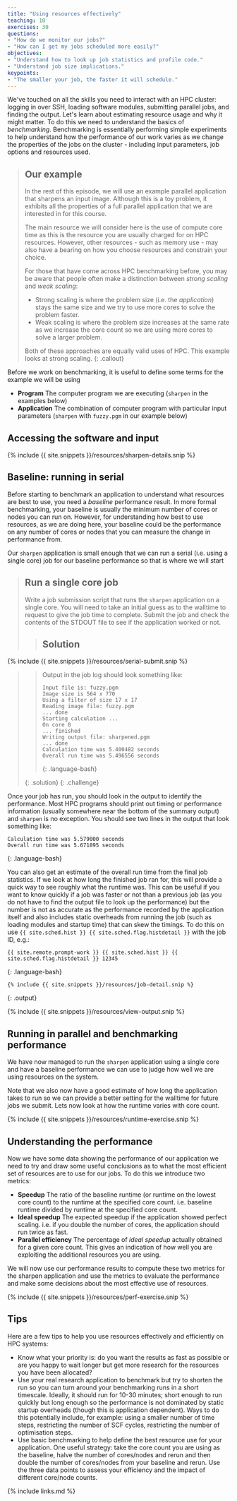 ```yaml
---
title: "Using resources effectively"
teaching: 10
exercises: 30
questions:
- "How do we monitor our jobs?"
- "How can I get my jobs scheduled more easily?"
objectives:
- "Understand how to look up job statistics and profile code."
- "Understand job size implications."
keypoints:
- "The smaller your job, the faster it will schedule."
---
```


We've touched on all the skills you need to interact with an HPC cluster:
logging in over SSH, loading software modules, submitting parallel jobs, and
finding the output. Let's learn about estimating resource usage and why it
might matter. To do this we need to understand the basics of *benchmarking*.
Benchmarking is essentially performing simple experiments to help understand
how the performance of our work varies as we change the properties of the
jobs on the cluster - including input parameters, job options and resources used.

> ## Our example
> In the rest of this episode, we will use an example parallel application that sharpens
> an input image. Although this is a toy problem, it exhibits all the properties of a full
> parallel application that we are interested in for this course.
> 
> The main resource we will consider here is the use of compute core time as this is the
> resource you are usually charged for on HPC resources. However, other resources - such
> as memory use - may also have a bearing on how you choose resources and constrain your
> choice.
> 
> For those that have come across HPC benchmarking before, you may be aware that people
> often make a distinction between *strong scaling* and *weak scaling*:
> 
> - Strong scaling is where the problem size (i.e. the *application*) stays the same 
>   size and we try to use more cores to solve the problem faster.
> - Weak scaling is where the problem size increases at the same rate as we increase
>   the core count so we are using more cores to solve a larger problem.
> 
> Both of these approaches are equally valid uses of HPC. This example looks at strong scaling. 
{: .callout}

Before we work on benchmarking, it is useful to define some terms for the example we will
be using

  - **Program** The computer program we are executing (`sharpen` in the examples below)
  - **Application** The combination of computer program with particular input parameters
     (`sharpen` with `fuzzy.pgm` in our example below)

## Accessing the software and input

{% include {{ site.snippets }}/resources/sharpen-details.snip %}

## Baseline: running in serial

Before starting to benchmark an application to understand what resources are best to use,
you need a *baseline* performance result. In more formal benchmarking, your baseline
is usually the minimum number of cores or nodes you can run on. However, for understanding
how best to use resources, as we are doing here, your baseline could be the performance on
any number of cores or nodes that you can measure the change in performance from.

Our `sharpen` application is small enough that we can run a serial (i.e. using a single core)
job for our baseline performance so that is where we will start

> ## Run a single core job
> Write a job submission script that runs the `sharpen` application on a single core. You
> will need to take an initial guess as to the walltime to request to give the job time 
> to complete. Submit the job and check the contents of the STDOUT file to see if the 
> application worked or not.
> 
> > ## Solution
> > 
{% include {{ site.snippets }}/resources/serial-submit.snip %}
> >
> > Output in the job log should look something like:
> >
> > ```
> > Input file is: fuzzy.pgm
> > Image size is 564 x 770
> > Using a filter of size 17 x 17
> > Reading image file: fuzzy.pgm
> > ... done
> > Starting calculation ...
> > On core 0
> > ... finished
> > Writing output file: sharpened.pgm
> > ... done
> > Calculation time was 5.400482 seconds
> > Overall run time was 5.496556 seconds
> > ```
> > {: .language-bash}
> >
> {: .solution}
{: .challenge}

Once your job has run, you should look in the output to identify the performance. Most 
HPC programs should print out timing or performance information (usually somewhere near
the bottom of the summary output) and `sharpen` is no exception. You should see two 
lines in the output that look something like:

```
Calculation time was 5.579000 seconds
Overall run time was 5.671895 seconds
```
{: .language-bash}

You can also get an estimate of the overall run time from the final job statistics. If
we look at how long the finished job ran for, this will provide a quick way to see
roughly what the runtime was. This can be useful if you want to know quickly if a 
job was faster or not than a previous job (as you do not have to find the output file
to look up the performance) but the number is not as accurate as the performance recorded
by the application itself and also includes static overheads from running the job
(such as loading modules and startup time) that can skew the timings. To do this on
use `{{ site.sched.hist }} {{ site.sched.flag.histdetail }}` with the job ID, e.g.:

```
{{ site.remote.prompt-work }} {{ site.sched.hist }} {{ site.sched.flag.histdetail }} 12345
```
{: .language-bash}
```
{% include {{ site.snippets }}/resources/job-detail.snip %}
```
{: .output}

{% include {{ site.snippets }}/resources/view-output.snip %}

## Running in parallel and benchmarking performance

We have now managed to run the `sharpen` application using a single core and have a baseline
performance we can use to judge how well we are using resources on the system.

Note that we also now have a good estimate of how long the application takes to run so we can
provide a better setting for the walltime for future jobs we submit. Lets now look at how
the runtime varies with core count.

{% include {{ site.snippets }}/resources/runtime-exercise.snip %}

## Understanding the performance

Now we have some data showing the performance of our application we need to try and draw some
useful conclusions as to what the most efficient set of resources are to use for our jobs. To
do this we introduce two metrics:

  - **Speedup** The ratio of the baseline runtime (or runtime on the lowest core count)
    to the runtime at the specified core count. i.e. baseline runtime divided by runtime
    at the specified core count.
  - **Ideal speedup** The expected speedup if the application showed perfect scaling. i.e. if
    you double the number of cores, the application should run twice as fast.
  - **Parallel efficiency** The percentage of *ideal speedup* actually obtained for a given
    core count. This gives an indication of how well you are exploiting the additional resources
    you are using.

We will now use our performance results to compute these two metrics for the sharpen application
and use the metrics to evaluate the performance and make some decisions about the most 
effective use of resources.

{% include {{ site.snippets }}/resources/perf-exercise.snip %}

## Tips

Here are a few tips to help you use resources effectively and efficiently on HPC systems:

- Know what your priority is: do you want the results as fast as possible or are you happy
  to wait longer but get more research for the resources you have been allocated?
- Use your real research application to benchmark but try to shorten the run so you can turn
  around your benchmarking runs in a short timescale. Ideally, it should run for 10-30 minutes;
  short enough to run quickly but long enough so the performance is not dominated by static startup
  overheads (though this is application dependent). Ways to do this potentially include, for example:
  using a smaller number of time steps, restricting the number of SCF cycles, restricting the
  number of optimisation steps.
- Use basic benchmarking to help define the best resource use for your application. One 
  useful strategy: take the core count you are using as the baseline, halve the number of
  cores/nodes and rerun and then double the number of cores/nodes from your baseline and
  rerun. Use the three data points to assess your efficiency and the impact of different
  core/node counts.

{% include links.md %}
